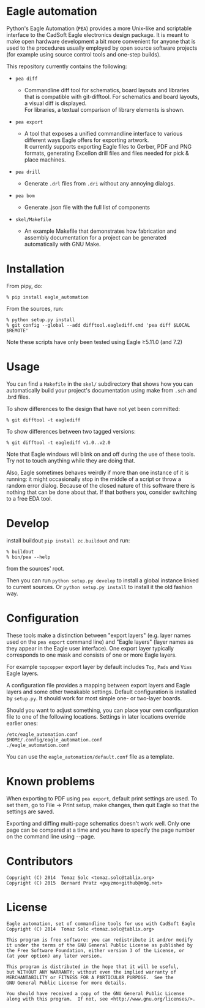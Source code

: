 Eagle automation
================

Python's Eagle Automation (`PEA`) provides a more Unix-like and scriptable
interface to the CadSoft Eagle electronics design package. It is meant to make
open hardware development a bit more convenient for anyone that is used to the
procedures usually employed by open source software projects (for example using
source control tools and one-step builds).

This repository currently contains the following:

- `pea diff`
   - Commandline diff tool for schematics, board layouts and
   libraries that is compatible with git-difftool.
   For schematics and board layouts, a visual diff is
   displayed. <br />
   For libraries, a textual comparison of library elements is
   shown.

- `pea export`
   - A tool that exposes a unified commandline interface to various
   different ways Eagle offers for exporting artwork. <br />
   It currently supports exporting Eagle files to Gerber, PDF and
   PNG formats, generating Excellon drill files and files needed
   for pick & place machines.

- `pea drill`
   - Generate `.drl` files from `.dri` without any annoying dialogs.

- `pea bom`
   - Generate .json file with the full list of components

- `skel/Makefile` 
   - An example Makefile that demonstrates how fabrication and
   assembly documentation for a project can be generated
   automatically with GNU Make.



Installation
============

From pipy, do:

    % pip install eagle_automation

From the sources, run:

    % python setup.py install
    % git config --global --add difftool.eaglediff.cmd 'pea diff $LOCAL $REMOTE'

Note these scripts have only been tested using Eagle ≥5.11.0 (and 7.2)



Usage
=====

You can find a `Makefile` in the `skel/` subdirectory that shows how you can
automatically build your project's documentation using make from `.sch` and
.brd files.

To show differences to the design that have not yet been committed:

    % git difftool -t eaglediff

To show differences between two tagged versions:

    % git difftool -t eaglediff v1.0..v2.0

Note that Eagle windows will blink on and off during the use of these
tools. Try not to touch anything while they are doing that. 

Also, Eagle sometimes behaves weirdly if more than one instance of it is
running: it might occasionally stop in the middle of a script or throw a
random error dialog. Because of the closed nature of this software there is
nothing that can be done about that. If that bothers you, consider
switching to a free EDA tool.


Develop
=======

install buildout `pip install zc.buildout` and run:

    % buildout
    % bin/pea --help

from the sources' root.

Then you can run `python setup.py develop` to install a global instance linked to 
current sources. Or `python setup.py install` to install it the old fashion way.


Configuration
=============

These tools make a distinction between "export layers" (e.g. layer names
used on the `pea export` command line) and "Eagle layers" (layer names as they
appear in the Eagle user interface). One export layer typically corresponds to
one mask and consists of one or more Eagle layers.

For example `topcopper` export layer by default includes `Top`, `Pads` and
`Vias` Eagle layers.

A configuration file provides a mapping between export layers and Eagle layers
and some other tweakable settings. Default configuration is installed by
`setup.py`. It should work for most simple one- or two-layer boards.

Should you want to adjust something, you can place your own configuration file
to one of the following locations. Settings in later locations override earlier
ones:

	/etc/eagle_automation.conf
	$HOME/.config/eagle_automation.conf
	./eagle_automation.conf

You can use the `eagle_automation/default.conf` file as a template.



Known problems
==============

When exporting to PDF using `pea export`, default print settings are used.
To set them, go to File -> Print setup, make changes, then quit Eagle so
that the settings are saved.

Exporting and diffing multi-page schematics doesn't work well. Only one page
can be compared at a time and you have to specify the page number on the
command line using --page.


Contributors
============

    Copyright (C) 2014  Tomaz Solc <tomaz.solc@tablix.org>
    Copyright (C) 2015  Bernard Pratz <guyzmo+github@m0g.net>

License
=======

    Eagle automation, set of commandline tools for use with CadSoft Eagle
    Copyright (C) 2014  Tomaz Solc <tomaz.solc@tablix.org>

    This program is free software: you can redistribute it and/or modify
    it under the terms of the GNU General Public License as published by
    the Free Software Foundation, either version 3 of the License, or
    (at your option) any later version.

    This program is distributed in the hope that it will be useful,
    but WITHOUT ANY WARRANTY; without even the implied warranty of
    MERCHANTABILITY or FITNESS FOR A PARTICULAR PURPOSE.  See the
    GNU General Public License for more details.

    You should have received a copy of the GNU General Public License
    along with this program.  If not, see <http://www.gnu.org/licenses/>.
